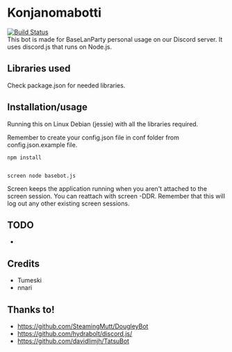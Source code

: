 # Konjanomabotti
[![Build Status](https://travis-ci.org/BaseLanParty/Konjanomabotti.svg?branch=master)](https://travis-ci.org/BaseLanParty/Konjanomabotti)  
This bot is made for BaseLanParty personal usage on our Discord server. It uses discord.js that runs on Node.js.

## Libraries used
Check package.json for needed libraries.

## Installation/usage

Running this on Linux Debian (jessie) with all the libraries required.

Remember to create your config.json file in conf folder from config.json.example file.

```
npm install


screen node basebot.js
```
Screen keeps the application running when you aren't attached to the screen session.
You can reattach with screen -DDR. Remember that this will log out any other existing screen sessions.

## TODO
-

## Credits
- Tumeski
- nnari

## Thanks to!
- https://github.com/SteamingMutt/DougleyBot
- https://github.com/hydrabolt/discord.js/
- https://github.com/davidlimjh/TatsuBot
